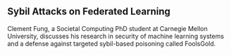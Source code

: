 ## Sybil Attacks on Federated Learning

Clement Fung, a Societal Computing PhD student at Carnegie Mellon University, discusses his research in security of machine learning systems and a defense against targeted sybil-based poisoning called FoolsGold.
